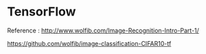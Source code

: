 # TensorFlow

Reference : http://www.wolfib.com/Image-Recognition-Intro-Part-1/

https://github.com/wolfib/image-classification-CIFAR10-tf
